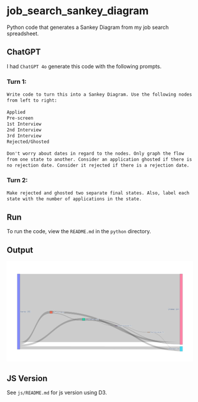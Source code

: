 # job_search_sankey_diagram
Python code that generates a Sankey Diagram from my job search spreadsheet.

## ChatGPT
I had `ChatGPT 4o` generate this code with the following prompts.

### Turn 1:

```
Write code to turn this into a Sankey Diagram. Use the following nodes from left to right:

Applied
Pre-screen
1st Interview
2nd Interview
3rd Interview
Rejected/Ghosted

Don't worry about dates in regard to the nodes. Only graph the flow from one state to another. Consider an application ghosted if there is no rejection date. Consider it rejected if there is a rejection date.
```

### Turn 2:

```
Make rejected and ghosted two separate final states. Also, label each state with the number of applications in the state.
```

## Run

To run the code, view the `README.md` in the `python` directory.

## Output

![job search sankey diagram](python/newplot.png "Job Search Sankey Diagram")

## JS Version

See `js/README.md` for js version using D3.
